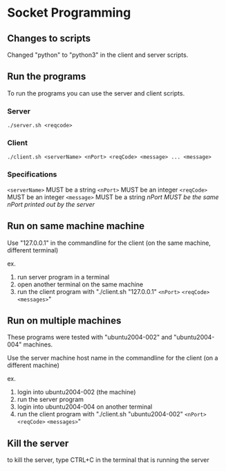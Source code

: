 # Socket Programming

## Changes to scripts
Changed "python" to "python3" in the client and server scripts.

## Run the programs
To run the programs you can use the server and client scripts.
### Server 
`./server.sh <reqcode>`
### Client
`./client.sh <serverName> <nPort> <reqCode> <message> ... <message>`
### Specifications
`<serverName>` MUST be a string
`<nPort>` MUST be an integer
`<reqCode>` MUST be an integer
`<message>` MUST be a string
*nPort MUST be the same nPort printed out by the server*

## Run on same machine machine
Use "127.0.0.1" in the commandline for the client (on the same machine, different terminal)

ex.
1. run server program in a terminal
2. open another terminal on the same machine
3. run the client program with "./client.sh "127.0.0.1" `<nPort>` `<reqCode>` `<messages>`"

## Run on multiple machines
These programs were tested with "ubuntu2004-002" and "ubuntu2004-004" machines.

Use the server machine host name in the commandline for the client (on a different machine)

ex. 
1. login into ubuntu2004-002 (the machine)
2. run the server program
3. login into ubuntu2004-004 on another terminal
4. run the client program with "./client.sh "ubuntu2004-002" `<nPort>` `<reqCode>` `<messages>`"

## Kill the server
to kill the server, type CTRL+C in the terminal that is running the server